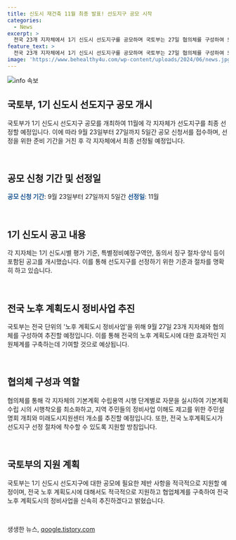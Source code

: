 ```yaml
---
title: 신도시 재건축 11월 최종 발표! 선도지구 공모 시작
categories:
  - News
excerpt: >
  전국 23개 지자체에서 1기 신도시 선도지구를 공모하며 국토부는 27일 협의체를 구성하여 노후 계획도시 정비사업을 추진한다. 공모는 오는 9월 23일부터 27일까지 이뤄지며, 각 지자체는 11월에 선도지구를 최종 선정할 예정이다. 국토부는 전국 노후 계획도시에 대해서도 협의체를 운영하여 정책에 지역 의견을 적극 반영하고, 정비사업을 신속히 추진할 방침이다.
feature_text: >
  전국 23개 지자체에서 1기 신도시 선도지구를 공모하며 국토부는 27일 협의체를 구성하여 노후 계획도시 정비사업을 추진한다. 공모는 오는 9월 23일부터 27일까지 이뤄지며, 각 지자체는 11월에 선도지구를 최종 선정할 예정이다. 국토부는 전국 노후 계획도시에 대해서도 협의체를 운영하여 정책에 지역 의견을 적극 반영하고, 정비사업을 신속히 추진할 방침이다.
image: 'https://www.behealthy4u.com/wp-content/uploads/2024/06/news.jpg'
---
```


<p><img src="https://www.behealthy4u.com/wp-content/uploads/2024/06/news.jpg" alt="info 속보" /></p>

<h2 data-ke-size="size26">국토부, 1기 신도시 선도지구 공모 개시</h2>

<p>국토부가 1기 신도시 선도지구 공모를 개최하여 11월에 각 지자체가 선도지구를 최종 선정할 예정입니다. 이에 따라 9월 23일부터 27일까지 5일간 공모 신청서를 접수하며, 선정을 위한 준비 기간을 거친 후 각 지자체에서 최종 선정될 예정입니다.</p>

<p data-ke-size="size16">&nbsp;</p>

<h2 data-ke-size="size26">공모 신청 기간 및 선정일</h2>

<p><b><span style="color: #1a5490;">공모 신청 기간</span></b>: 9월 23일부터 27일까지 5일간
<b><span style="color: #1a5490;">선정일</span></b>: 11월</p>

<p data-ke-size="size16">&nbsp;</p>

<h2 data-ke-size="size26">1기 신도시 공고 내용</h2>

<p>각 지자체는 1기 신도시별 평가 기준, 특별정비예정구역안, 동의서 징구 절차·양식 등이 포함된 공고를 개시했습니다. 이를 통해 선도지구를 선정하기 위한 기준과 절차를 명확히 하고 있습니다.</p>

<p data-ke-size="size16">&nbsp;</p>

<h2 data-ke-size="size26">전국 노후 계획도시 정비사업 추진</h2>

<p>국토부는 전국 단위의 '노후 계획도시 정비사업'을 위해 9월 27일 23개 지자체와 협의체를 구성하여 추진할 예정입니다. 이를 통해 전국의 노후 계획도시에 대한 효과적인 지원체계를 구축하는데 기여할 것으로 예상됩니다.</p>

<p data-ke-size="size16">&nbsp;</p>

<h2 data-ke-size="size26">협의체 구성과 역할</h2>

<p>협의체를 통해 각 지자체의 기본계획 수립용역 시행 단계별로 자문을 실시하여 기본계획 수립 시의 시행착오를 최소화하고, 지역 주민들의 정비사업 이해도 제고를 위한 주민설명회 개최와 미래도시지원센터 개소를 추진할 예정입니다. 또한, 전국 노후계획도시가 선도지구 선정 절차에 착수할 수 있도록 지원할 방침입니다.</p>

<p data-ke-size="size16">&nbsp;</p>

<h2 data-ke-size="size26">국토부의 지원 계획</h2>

<p>국토부는 1기 신도시 선도지구에 대한 공모에 필요한 제반 사항을 적극적으로 지원할 예정이며, 전국 노후 계획도시에 대해서도 적극적으로 지원하고 협업체계를 구축하여 전국 노후 계획도시의 정비사업을 신속히 추진하겠다고 밝혔습니다.</p>

<p data-ke-size="size16">&nbsp;</p>
생생한 뉴스, <a href="https://qoogle.tistory.com" rel="dofollow">qoogle.tistory.com</a>


